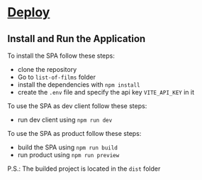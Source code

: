 # [Deploy](https://k0lesan.github.io/list-of-films/)

## Install and Run the Application

To install the SPA follow these steps:

- clone the repository
- Go to `list-of-films` folder
- install the dependencies with `npm install`
- create the `.env` file and specify the api key `VITE_API_KEY` in it


To use the SPA as dev client follow these steps:

- run dev client using `npm run dev`


To use the SPA as product follow these steps:

- build the SPA using `npm run build`
- run product using `npm run preview`

P.S.: The builded project is located in the `dist` folder
